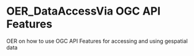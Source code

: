 # OER_DataAccessVia OGC API Features
OER on how to use OGC API Features for accessing and using gespatial data
